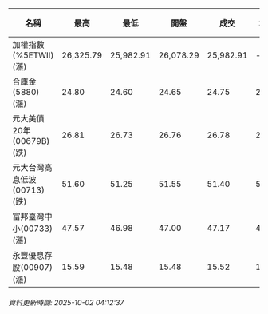 | 名稱 | 最高 | 最低 | 開盤 | 成交 | 均價 | 成交金額(億) | 昨收 | 漲跌幅 | 漲跌 | 總量 | 昨量 | 振幅 |
| -------- | -------- | -------- | -------- |-------- | -------- | -------- |-------- |-------- |-------- | -------- | -------- |-------- |
|加權指數(%5ETWII) (漲)|26,325.79|25,982.91|26,078.29|25,982.91|-|4,565.00|25,820.54|0.63%|162.37|7,618,068|0|1.33%|
|合庫金(5880) (漲)|24.80|24.60|24.65|24.75|24.70|2.67|24.65|0.41%|0.10|10,825|18,161|0.81%|
|元大美債20年(00679B) (跌)|26.81|26.73|26.76|26.78|26.78|5.37|26.87|0.33%|0.09|20,049|24,715|0.30%|
|元大台灣高息低波(00713) (跌)|51.60|51.25|51.55|51.40|51.42|3.47|51.50|0.19%|0.10|6,750|7,908|0.68%|
|富邦臺灣中小(00733) (漲)|47.57|46.98|47.00|47.17|47.27|0.473|46.73|0.94%|0.44|1,000|1,028|1.26%|
|永豐優息存股(00907) (漲)|15.59|15.48|15.48|15.52|15.53|0.102|15.43|0.58%|0.09|659|504|0.71%|
###### 資料更新時間: 2025-10-02 04:12:37